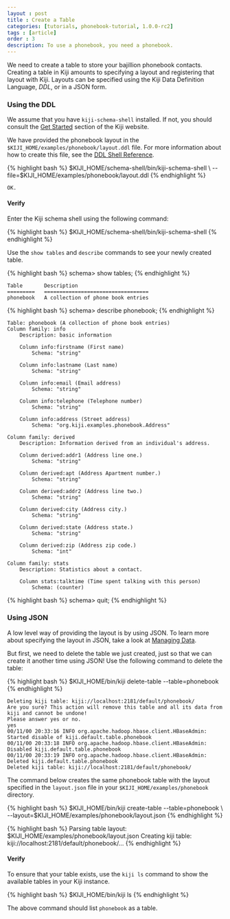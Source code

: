 ```yaml
---
layout : post
title : Create a Table
categories: [tutorials, phonebook-tutorial, 1.0.0-rc2]
tags : [article]
order : 3
description: To use a phonebook, you need a phonebook.
---
```


We need to create a table to store your bajillion phonebook contacts.
Creating a table in Kiji amounts to specifying a layout and registering
that layout with Kiji. Layouts can be specified using the Kiji
Data Definition Language, *DDL*, or in a JSON form.

### Using the DDL

We assume that you have `kiji-schema-shell` installed. If not, you should
consult the [Get Started](http://www.kiji.org/getstarted) section of the Kiji website.

We have provided the phonebook layout in the `$KIJI_HOME/examples/phonebook/layout.ddl` file.
For more information about how to create this file, see the
[DDL Shell Reference]({{site.userguide_url}}schema-shell-ddl-ref/).

<div class="userinput">
{% highlight bash %}
$KIJI_HOME/schema-shell/bin/kiji-schema-shell \
    --file=$KIJI_HOME/examples/phonebook/layout.ddl
{% endhighlight %}
</div>

    OK.

#### Verify
Enter the Kiji schema shell using the following command:

<div class="userinput">
{% highlight bash %}
$KIJI_HOME/schema-shell/bin/kiji-schema-shell
{% endhighlight %}
</div>

Use the `show tables` and `describe` commands to see your newly created table.

<div class="userinput">
{% highlight bash %}
schema> show tables;
{% endhighlight %}
</div>

    Table       Description
    =========   ==================================
    phonebook   A collection of phone book entries

<div class="userinput">
{% highlight bash %}
schema> describe phonebook;
{% endhighlight %}
</div>

    Table: phonebook (A collection of phone book entries)
    Column family: info
        Description: basic information

        Column info:firstname (First name)
            Schema: "string"

        Column info:lastname (Last name)
            Schema: "string"

        Column info:email (Email address)
            Schema: "string"

        Column info:telephone (Telephone number)
            Schema: "string"

        Column info:address (Street address)
            Schema: "org.kiji.examples.phonebook.Address"

    Column family: derived
        Description: Information derived from an individual's address.

        Column derived:addr1 (Address line one.)
            Schema: "string"

        Column derived:apt (Address Apartment number.)
            Schema: "string"

        Column derived:addr2 (Address line two.)
            Schema: "string"

        Column derived:city (Address city.)
            Schema: "string"

        Column derived:state (Address state.)
            Schema: "string"

        Column derived:zip (Address zip code.)
            Schema: "int"

    Column family: stats
        Description: Statistics about a contact.

        Column stats:talktime (Time spent talking with this person)
            Schema: (counter)

<div class="userinput">
{% highlight bash %}
schema> quit;
{% endhighlight %}
</div>

### Using JSON

A low level way of providing the layout is by using JSON. To learn more about specifying
the layout in JSON, take a look at [Managing Data]({{site.userguide_url}}managing-data/).

But first, we need to delete the table we just created, just so that we can create it
another time using JSON! Use the following command to delete the table:

<div class="userinput">
{% highlight bash %}
$KIJI_HOME/bin/kiji delete-table --table=phonebook
{% endhighlight %}
</div>

    Deleting kiji table: kiji://localhost:2181/default/phonebook/
    Are you sure? This action will remove this table and all its data from kiji and cannot be undone!
    Please answer yes or no.
    yes
    00/11/00 20:33:16 INFO org.apache.hadoop.hbase.client.HBaseAdmin: Started disable of kiji.default.table.phonebook
    00/11/00 20:33:18 INFO org.apache.hadoop.hbase.client.HBaseAdmin: Disabled kiji.default.table.phonebook
    00/11/00 20:33:19 INFO org.apache.hadoop.hbase.client.HBaseAdmin: Deleted kiji.default.table.phonebook
    Deleted kiji table: kiji://localhost:2181/default/phonebook/

The command below creates the same phonebook table with the layout specified in the `layout.json` file in your
`$KIJI_HOME/examples/phonebook` directory.

<div class="userinput">
{% highlight bash %}
$KIJI_HOME/bin/kiji create-table --table=phonebook \
    --layout=$KIJI_HOME/examples/phonebook/layout.json
{% endhighlight %}
</div>

{% highlight bash %}
Parsing table layout: $KIJI_HOME/examples/phonebook/layout.json
Creating kiji table: kiji://localhost:2181/default/phonebook/...
{% endhighlight %}


#### Verify

To ensure that your table exists, use the `kiji ls` command to show the available
tables in your Kiji instance.

<div class="userinput">
{% highlight bash %}
$KIJI_HOME/bin/kiji ls
{% endhighlight %}
</div>

The above command should list `phonebook` as a table.
